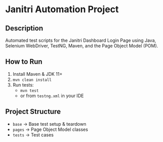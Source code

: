 # Janitri Automation Project

## Description
Automated test scripts for the Janitri Dashboard Login Page using Java, Selenium WebDriver, TestNG, Maven, and the Page Object Model (POM).

## How to Run
1. Install Maven & JDK 11+
2. `mvn clean install`
3. Run tests:  
   - `mvn test`  
   - or from `testng.xml` in your IDE

## Project Structure
- `base` → Base test setup & teardown
- `pages` → Page Object Model classes
- `tests` → Test cases
